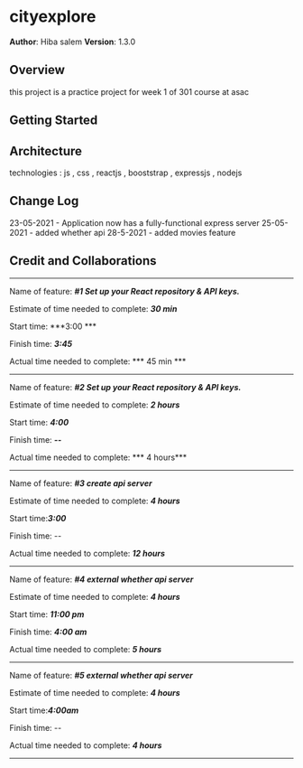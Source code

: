 # cityexplore

**Author**: Hiba salem
**Version**: 1.3.0 

## Overview
this project is a practice project for week 1 of 301 course at asac

## Getting Started

## Architecture
 technologies  : js , css , reactjs , booststrap , expressjs , nodejs

## Change Log

23-05-2021 - Application now has a fully-functional express server 
25-05-2021 - added whether api
28-5-2021  - added movies feature 


## Credit and Collaborations

- - - 

Name of feature: ***#1 Set up your React repository & API keys.***

Estimate of time needed to complete: ***30 min*** 

Start time: ***3:00 ***

Finish time: ***3:45***

Actual time needed to complete: *** 45 min ***

- - - 

Name of feature: ***#2 Set up your React repository & API keys.***

Estimate of time needed to complete: ***2 hours*** 

Start time: ***4:00***

Finish time: ***--***

Actual time needed to complete: *** 4 hours***

- - - 
Name of feature: ***#3 create api server***

Estimate of time needed to complete: ***4 hours***

Start time:***3:00***

Finish time: --

Actual time needed to complete: ***12 hours***
- - -
Name of feature: ***#4 external whether api server***

Estimate of time needed to complete: ***4 hours***

Start time: ***11:00 pm***

Finish time: ***4:00 am***

Actual time needed to complete: ***5 hours***

- - -

Name of feature: ***#5 external whether api server***

Estimate of time needed to complete: ***4 hours***

Start time:***4:00am***

Finish time: --

Actual time needed to complete: ***4 hours***

- - - 